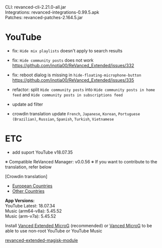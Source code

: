 CLI: revanced-cli-2.21.0-all.jar  
Integrations: revanced-integrations-0.99.5.apk  
Patches: revanced-patches-2.164.5.jar  

YouTube
==
- fix: `Hide mix playlists` doesn't apply to search results
- fix: `Hide community posts` does not work https://github.com/inotia00/ReVanced_Extended/issues/332
- fix: reboot dialog is missing in `hide-floating-microphone-button` https://github.com/inotia00/ReVanced_Extended/issues/335
- refactor: split `Hide community posts` into `Hide community posts in home feed` and `Hide community posts in subscriptions feed`
- update ad filter

- crowdin translation update
`French`, `Japanese`, `Korean`, `Portuguese (Brazilian)`, `Russian`, `Spanish`, `Turkish`, `Vietnamese`


ETC
==
- add suport YouTube v18.07.35

※ Compatible ReVanced Manager: v0.0.56
※ If you want to contribute to the translation, refer below

[Crowdin translation]
- [European Countries](https://crowdin.com/project/revancedextendedeu)
- [Other Countries](https://crowdin.com/project/revancedextended)
  
**App Versions:**  
YouTube Latest: 18.07.34  
Music (arm64-v8a): 5.45.52  
Music (arm-v7a): 5.45.52  

Install [Vanced Extended MicroG](https://github.com/inotia00/VancedMicroG/releases) (recommended) or [Vanced MicroG](https://github.com/TeamVanced/VancedMicroG/releases) to be able to use non-root YouTube or YouTube Music  

[revanced-extended-magisk-module](https://github.com/MatadorProBr/revanced-extended-magisk-module)  
